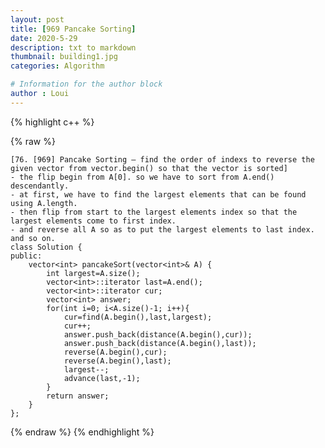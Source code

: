 ```yaml
---
layout: post
title: [969 Pancake Sorting]
date: 2020-5-29
description: txt to markdown
thumbnail: building1.jpg
categories: Algorithm

# Information for the author block
author : Loui
---
```


{% highlight c++ %}

{% raw %}

	﻿[76. [969] Pancake Sorting – find the order of indexs to reverse the given vector from vector.begin() so that the vector is sorted]
	- the flip begin from A[0]. so we have to sort from A.end() descendantly.
	- at first, we have to find the largest elements that can be found using A.length.
	- then flip from start to the largest elements index so that the largest elements come to first index.
	- and reverse all A so as to put the largest elements to last index. and so on.
	class Solution {
	public:
	    vector<int> pancakeSort(vector<int>& A) {
	        int largest=A.size();
	        vector<int>::iterator last=A.end();
	        vector<int>::iterator cur;
	        vector<int> answer;
	        for(int i=0; i<A.size()-1; i++){
	            cur=find(A.begin(),last,largest);
	            cur++;
	            answer.push_back(distance(A.begin(),cur));
	            answer.push_back(distance(A.begin(),last));
	            reverse(A.begin(),cur);
	            reverse(A.begin(),last);
	            largest--;
	            advance(last,-1);
	        }
	        return answer;
	    }
	};
	
{% endraw %}
{% endhighlight %}

